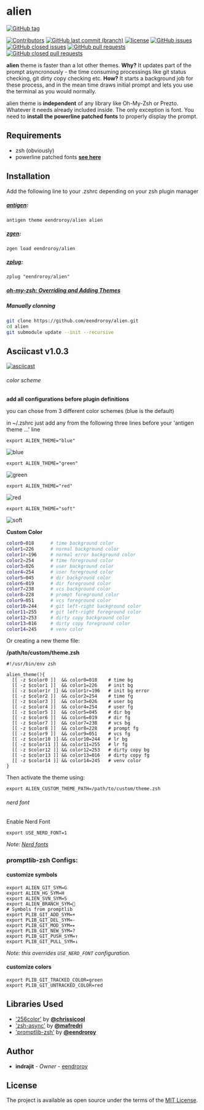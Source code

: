 # alien

[![GitHub tag](https://img.shields.io/github/tag/eendroroy/alien.svg)](https://github.com/eendroroy/alien/tags)

[![Contributors](https://img.shields.io/github/contributors/eendroroy/alien.svg)](https://github.com/eendroroy/alien/graphs/contributors)
[![GitHub last commit (branch)](https://img.shields.io/github/last-commit/eendroroy/alien/master.svg)](https://github.com/eendroroy/alien)
[![license](https://img.shields.io/github/license/eendroroy/alien.svg)](https://github.com/eendroroy/alien/blob/master/LICENSE)
[![GitHub issues](https://img.shields.io/github/issues/eendroroy/alien.svg)](https://github.com/eendroroy/alien/issues)
[![GitHub closed issues](https://img.shields.io/github/issues-closed/eendroroy/alien.svg)](https://github.com/eendroroy/alien/issues?q=is%3Aissue+is%3Aclosed)
[![GitHub pull requests](https://img.shields.io/github/issues-pr/eendroroy/alien.svg)](https://github.com/eendroroy/alien/pulls)
[![GitHub closed pull requests](https://img.shields.io/github/issues-pr-closed/eendroroy/alien.svg)](https://github.com/eendroroy/alien/pulls?q=is%3Apr+is%3Aclosed)

**alien** theme is faster than a lot other themes. **Why?** It updates part of the prompt asyncronously - the time consuming processings like git status checking, git dirty copy checking etc. **How?** It starts a background job for these process, and in the mean time draws initial prompt and lets you use the terminal as you would normally.

alien theme is **independent** of any library like Oh-My-Zsh or Prezto. Whatever it needs already included inside. The only exception is font. You need to **install the powerline patched fonts** to properly display the prompt.

## Requirements

- zsh (obviously)
- powerline patched fonts [**see here**](https://github.com/powerline/fonts)

## Installation

Add the following line to your .zshrc depending on your zsh plugin manager

##### [antigen](https://github.com/zsh-users/antigen):

    antigen theme eendroroy/alien alien

##### [zgen](https://github.com/tarjoilija/zgen):

    zgen load eendroroy/alien

##### [zplug](https://github.com/zplug/zplug):

    zplug "eendroroy/alien"

##### [oh-my-zsh: Overriding and Adding Themes](https://github.com/robbyrussell/oh-my-zsh/wiki/Customization#overriding-and-adding-themes)

##### Manually clonning

```bash
git clone https://github.com/eendroroy/alien.git
cd alien
git submodule update --init --recursive
```

## Asciicast v1.0.3

[![asciicast](http://asciinema.org/a/162085.png)](https://asciinema.org/a/162085)

###### color scheme

**add all configurations before plugin definitions**

you can chose from 3 different color schemes (blue is the default)

in ~/.zshrc just add any from the following three lines before your 'antigen theme ...' line

    export ALIEN_THEME="blue"

![blue](https://raw.githubusercontent.com/eendroroy/alien/master/screenshots/blue.png)


    export ALIEN_THEME="green"

![green](https://raw.githubusercontent.com/eendroroy/alien/master/screenshots/green.png)


    export ALIEN_THEME="red"

![red](https://raw.githubusercontent.com/eendroroy/alien/master/screenshots/red.png)


    export ALIEN_THEME="soft"

![soft](https://raw.githubusercontent.com/eendroroy/alien/master/screenshots/soft.png)

**Custom Color**

```bash
color0=018      # time background color
color1=226      # normal background color
color1r=196     # normal error background color
color2=254      # time foreground color
color3=026      # user background color
color4=254      # user foreground color
color5=045      # dir background color
color6=019      # dir foreground color
color7=238      # vcs background color
color8=228      # prompt foreground color
color9=051      # vcs foreground color
color10=244     # git left-right background color
color11=255     # git left-right foreground color
color12=253     # dirty copy background color
color13=016     # dirty copy foreground color
color14=245     # venv color
```

Or creating a new theme file:

__/path/to/custom/theme.zsh__

```
#!/usr/bin/env zsh

alien_theme(){
  [[ -z $color0 ]]  && color0=018    # time bg
  [[ -z $color1 ]]  && color1=226    # init bg
  [[ -z $color1r ]] && color1r=196   # init bg error
  [[ -z $color2 ]]  && color2=254    # time fg
  [[ -z $color3 ]]  && color3=026    # user bg
  [[ -z $color4 ]]  && color4=254    # user fg
  [[ -z $color5 ]]  && color5=045    # dir bg
  [[ -z $color6 ]]  && color6=019    # dir fg
  [[ -z $color7 ]]  && color7=238    # vcs bg
  [[ -z $color8 ]]  && color8=228    # prompt fg
  [[ -z $color9 ]]  && color9=051    # vcs fg
  [[ -z $color10 ]] && color10=244   # lr bg
  [[ -z $color11 ]] && color11=255   # lr fg
  [[ -z $color12 ]] && color12=253   # dirty copy bg
  [[ -z $color13 ]] && color13=016   # dirty copy fg
  [[ -z $color14 ]] && color14=245   # venv color
}
```

Then activate the theme using:

```
export ALIEN_CUSTOM_THEME_PATH=/path/to/custom/theme.zsh
```

###### nerd font

Enable Nerd Font

    export USE_NERD_FONT=1

_*Note: [Nerd fonts](https://github.com/ryanoasis/nerd-fonts)*_

### promptlib-zsh Configs:

#### customize symbols

    export ALIEN_GIT_SYM=G
    export ALIEN_HG_SYM=H
    export ALIEN_SVN_SYM=S
    export ALIEN_BRANCH_SYM=
    # Symbols from promptlib
    export PLIB_GIT_ADD_SYM=+
    export PLIB_GIT_DEL_SYM=-
    export PLIB_GIT_MOD_SYM=⭑
    export PLIB_GIT_NEW_SYM=?
    export PLIB_GIT_PUSH_SYM=↑
    export PLIB_GIT_PULL_SYM=↓

_Note: this overrides `USE_NERD_FONT` configuration._

#### customize colors

    export PLIB_GIT_TRACKED_COLOR=green
    export PLIB_GIT_UNTRACKED_COLOR=red


## Libraries Used

- ['256color'](https://github.com/chrissicool/zsh-256color) by **[@chrissicool](https://github.com/chrissicool)**
- ['zsh-async'](https://github.com/mafredri/zsh-async) by **[@mafredri](https://github.com/mafredri)**
- ['promptlib-zsh'](https://github.com/eendroroy/promptlib-zsh) by **[@eendroroy](https://github.com/eendroroy)**

## Author

* **indrajit** - *Owner* - [eendroroy](https://github.com/eendroroy)

## License

The project is available as open source under the terms of the [MIT License](http://opensource.org/licenses/MIT).
